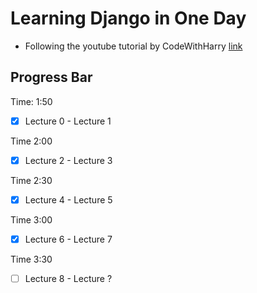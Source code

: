 # Learning Django in One Day

- Following the youtube tutorial by CodeWithHarry [link](https://www.youtube.com/playlist?list=PLu0W_9lII9ah7DDtYtflgwMwpT3xmjXY9)

## Progress Bar

Time: 1:50
- [x] Lecture 0 - Lecture 1

Time 2:00
- [x] Lecture 2 - Lecture 3

Time 2:30
- [x] Lecture 4 - Lecture 5

Time 3:00
- [x] Lecture 6 - Lecture 7

Time 3:30
- [ ] Lecture 8 - Lecture ?

